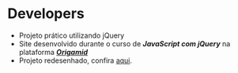 # Developers

* Projeto prático utilizando jQuery
* Site desenvolvido durante o curso de ***JavaScript com jQuery*** na plataforma [***Origamid***](https://www.origamid.com/)
* Projeto redesenhado, confira [aqui](https://lucas-hmsc.github.io/developers/).
